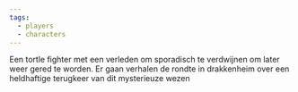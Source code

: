 ```yaml
---
tags:
  - players
  - characters
---
```

Een tortle fighter met een verleden om sporadisch te verdwijnen om later weer gered te worden. Er gaan verhalen de rondte in drakkenheim over een heldhaftige terugkeer van dit mysterieuze wezen